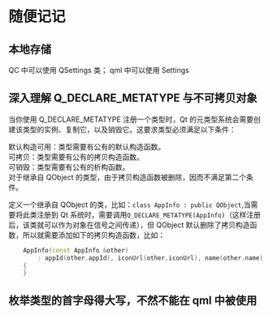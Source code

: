 # 随便记记

## 本地存储

QC 中可以使用 QSettings 类；
qml 中可以使用 Settings

## 深入理解 Q_DECLARE_METATYPE 与不可拷贝对象

当你使用 Q_DECLARE_METATYPE 注册一个类型时，Qt 的元类型系统会需要创建该类型的实例、复制它，以及销毁它。这要求类型必须满足以下条件：

默认构造可用：类型需要有公有的默认构造函数。  
可拷贝：类型需要有公有的拷贝构造函数。  
可销毁：类型需要有公有的析构函数。  
对于继承自 QObject 的类型，由于拷贝构造函数被删除，因而不满足第二个条件。

定义一个继承自 QObject 的类，比如：`class AppInfo : public QObject`,当需要将此类注册到 Qt 系统时，需要调用`Q_DECLARE_METATYPE(AppInfo)`（这样注册后，该类就可以作为对象在信号之间传递），但 QObject 默认删除了拷贝构造函数，所以就需要添加如下的拷贝构造函数，比如：

```c++
    AppInfo(const AppInfo &other)
        : appId(other.appId), iconUrl(other.iconUrl), name(other.name), version(other.version), localVersion(other.localVersion)
    {
    }
```

## 枚举类型的首字母得大写，不然不能在 qml 中被使用

